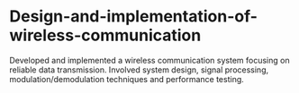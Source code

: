 # Design-and-implementation-of-wireless-communication
Developed and implemented a wireless communication system focusing on reliable data transmission. Involved system design, signal processing, modulation/demodulation techniques and performance testing. 
